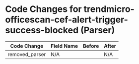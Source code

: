 # Code Changes for trendmicro-officescan-cef-alert-trigger-success-blocked (Parser)

| Code Change | Field Name | Before | After |
|-------------|------------|--------|-------|
| removed_parser | N/A |  | N/A |